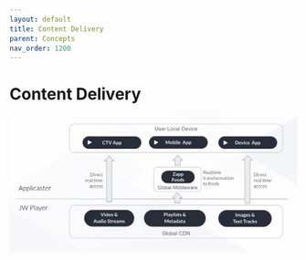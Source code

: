 ```yaml
---
layout: default
title: Content Delivery
parent: Concepts 
nav_order: 1200
---
```


# Content Delivery 

<img src="../img/vod-content-delivery.png" width="768">
<!--
Source file [here](https://docs.google.com/presentation/d/1K9hKSeJYY1nFBpW7GQUi7rbWmIYo4qJ_NIgOHzYUQHA/edit)
-->
